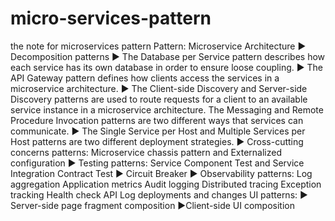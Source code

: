 # micro-services-pattern
the note for microservices pattern
Pattern: Microservice Architecture
► Decomposition patterns
► The Database per Service pattern describes how each service has its own database in order to ensure loose coupling.
► The API Gateway pattern defines how clients access the services in a microservice architecture.
► The Client-side Discovery and Server-side Discovery patterns are used to route requests for a client to an available service instance in a microservice architecture.
The Messaging and Remote Procedure Invocation patterns are two different ways that services can communicate.
► The Single Service per Host and Multiple Services per Host patterns are two different deployment strategies.
► Cross-cutting concerns patterns: Microservice chassis pattern and Externalized configuration
► Testing patterns: Service Component Test and Service Integration Contract Test
► Circuit Breaker
► Observability patterns:
Log aggregation
Application metrics
Audit logging
Distributed tracing
Exception tracking
Health check API
Log deployments and changes
UI patterns:
► Server-side page fragment composition
►Client-side UI composition
